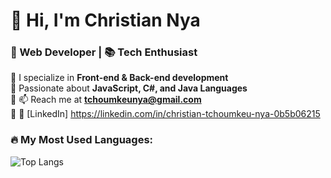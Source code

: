 # 👋 Hi, I'm Christian Nya
### 🚀 Web Developer | 📚 Tech Enthusiast

🔹 I specialize in **Front-end & Back-end development**  
🔹 Passionate about **JavaScript, C#, and Java Languages**  
🔹 📫 Reach me at **tchoumkeunya@gmail.com**  
🔹 🔗 [LinkedIn] https://linkedin.com/in/christian-tchoumkeu-nya-0b5b06215

### 🔥 My Most Used Languages:
![Top Langs](https://github-readme-stats.vercel.app/api/top-langs/?username=christian199200&layout=compact&theme=gruvbox)





